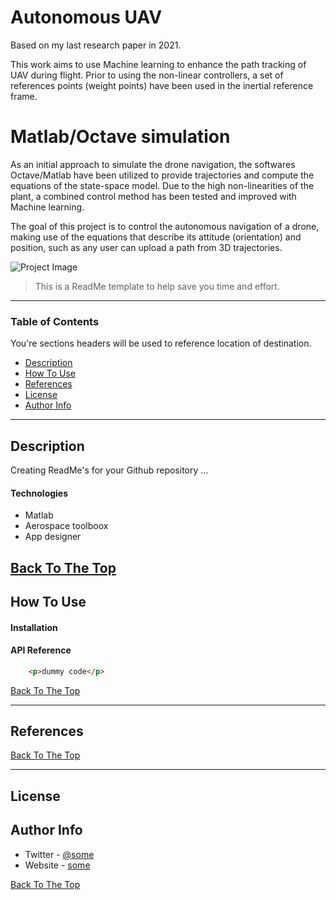 # Autonomous UAV 

Based on my last research paper in 2021.

This work aims to use Machine learning to enhance the path tracking of UAV during flight. Prior to using the non-linear controllers, a set of references points (weight points) have been used in the inertial reference frame.

# Matlab/Octave simulation
As an initial approach to simulate the drone navigation, the softwares Octave/Matlab have been utilized to provide trajectories and compute the equations of the state-space model. Due to the high non-linearities of the plant, a combined control method has been tested and improved with Machine learning.  

The goal of this project is to control the autonomous navigation of a drone, making use of the equations that describe its attitude (orientation) and position, such as any user can upload a path from 3D trajectories.

![Project Image](https://github.com/josetv91/Autonomous-UAV/blob/main/Videos/Autonomous-UAV.gif)

> This is a ReadMe template to help save you time and effort.

---

### Table of Contents

You're sections headers will be used to reference location of destination.

- [Description](#description)
- [How To Use](#how-to-use)
- [References](#references)
- [License](#license)
- [Author Info](#author-info)

---


## Description

Creating ReadMe's for your Github repository ...

#### Technologies

- Matlab
- Aerospace toolboox
- App designer

[Back To The Top](#read-me-template)
---
## How To Use


#### Installation

#### API Reference

```html
    <p>dummy code</p>
```

[Back To The Top](#read-me-template)

---

## References
[Back To The Top](#read-me-template)

---

## License

## Author Info

- Twitter - [@some](https://twitter.com/some)
- Website - [some](https://some.com)

[Back To The Top](#read-me-template)

